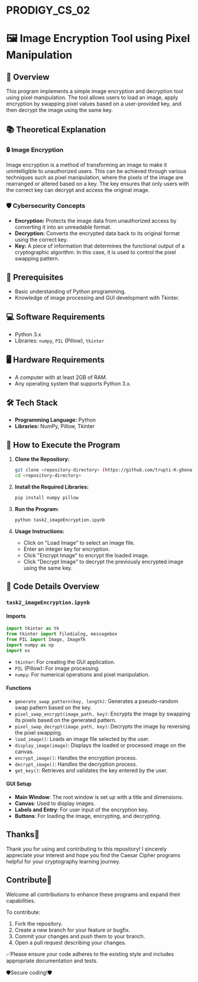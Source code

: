 # PRODIGY_CS_02
# 🖼️ Image Encryption Tool using Pixel Manipulation

## 📜 Overview
This program implements a simple image encryption and decryption tool using pixel manipulation. 
The tool allows users to load an image, apply encryption by swapping pixel values based on a user-provided key,
and then decrypt the image using the same key.

## 📚 Theoretical Explanation

### 🔒 Image Encryption
Image encryption is a method of transforming an image to make it unintelligible to unauthorized users. This can be achieved through various techniques such as pixel manipulation, where the pixels of the image are rearranged or altered based on a key. The key ensures that only users with the correct key can decrypt and access the original image.

### 🛡️ Cybersecurity Concepts
- **Encryption:** Protects the image data from unauthorized access by converting it into an unreadable format.
- **Decryption:** Converts the encrypted data back to its original format using the correct key.
- **Key:** A piece of information that determines the functional output of a cryptographic algorithm. In this case, it is used to control the pixel swapping pattern.

## 📝 Prerequisites
- Basic understanding of Python programming.
- Knowledge of image processing and GUI development with Tkinter.

## 💻 Software Requirements
- Python 3.x
- Libraries: `numpy`, `PIL` (Pillow), `tkinter`

## 🖥️ Hardware Requirements
- A computer with at least 2GB of RAM.
- Any operating system that supports Python 3.x.

## 🛠️ Tech Stack
- **Programming Language:** Python
- **Libraries:** NumPy, Pillow, Tkinter

## 🚀 How to Execute the Program

1. **Clone the Repository:**
    ```bash
   git clone <repository-directory> (https://github.com/trupti-K-ghenand/PRODIGY_CS_02)
   cd <repository-directory>
   ```

2. **Install the Required Libraries:**
   ```bash
   pip install numpy pillow
   ```

3. **Run the Program:**
   ```bash
   python task2_imageEncryption.ipynb
   ```

4. **Usage Instructions:**
   - Click on "Load Image" to select an image file.
   - Enter an integer key for encryption.
   - Click "Encrypt Image" to encrypt the loaded image.
   - Click "Decrypt Image" to decrypt the previously encrypted image using the same key.

## 📄 Code Details Overview

### `task2_imageEncryption.ipynb`

#### Imports
```python
import tkinter as tk
from tkinter import filedialog, messagebox
from PIL import Image, ImageTk
import numpy as np
import os
```
- `tkinter`: For creating the GUI application.
- `PIL` (Pillow): For image processing.
- `numpy`: For numerical operations and pixel manipulation.

#### Functions
- `generate_swap_pattern(key, length)`: Generates a pseudo-random swap pattern based on the key.
- `pixel_swap_encrypt(image_path, key)`: Encrypts the image by swapping its pixels based on the generated pattern.
- `pixel_swap_decrypt(image_path, key)`: Decrypts the image by reversing the pixel swapping.
- `load_image()`: Loads an image file selected by the user.
- `display_image(image)`: Displays the loaded or processed image on the canvas.
- `encrypt_image()`: Handles the encryption process.
- `decrypt_image()`: Handles the decryption process.
- `get_key()`: Retrieves and validates the key entered by the user.

#### GUI Setup
- **Main Window**: The root window is set up with a title and dimensions.
- **Canvas**: Used to display images.
- **Labels and Entry**: For user input of the encryption key.
- **Buttons**: For loading the image, encrypting, and decrypting.


## Thanks👏
Thank you for using and contributing to this repository! I sincerely appreciate your interest and hope you find the Caesar Cipher programs helpful for your cryptography learning journey.

## Contribute🤝

Welcome all contributions to enhance these programs and expand their capabilities.

To contribute:

1. Fork the repository.
2. Create a new branch for your feature or bugfix.
3. Commit your changes and push them to your branch.
4. Open a pull request describing your changes.

✅Please ensure your code adheres to the existing style and includes appropriate documentation and tests.

🛡️Secure coding!🛡️

